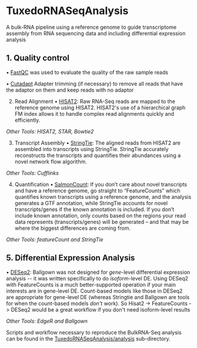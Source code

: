 # TuxedoRNASeqAnalysis

A bulk-RNA pipeline using a reference genome to guide transcriptome assembly from RNA sequencing data and including differential expression analysis

## 1. Quality control

• [FastQC](http://www.bioinformatics.bbsrc.ac.uk/projects/fastqc/) was used to evaluate the quality of the raw sample reads

• [Cutadapt](https://cutadapt.readthedocs.io/en/stable/) Adapter trimming (if necessary) to remove all reads that have the adaptor on them and keep reads with no adaptor

2.  Read Alignment • [HISAT2](http://daehwankimlab.github.io/hisat2/manual/): Raw RNA-Seq reads are mapped to the reference genome using HISAT2. HISAT2's use of a hierarchical graph FM index allows it to handle complex read alignments quickly and efficiently.

*Other Tools: HISAT2, STAR, Bowtie2*

3.  Transcript Assembly • [StringTie](https://ccb.jhu.edu/software/stringtie/index.shtml): The aligned reads from HISAT2 are assembled into transcripts using StringTie. StringTie accurately reconstructs the transcripts and quantifies their abundances using a novel network flow algorithm.

*Other Tools: Cufflinks*

4.  Quantification • [SalmonCount](https://combine-lab.github.io/salmon/): If you don’t care about novel transcripts and have a reference genome, go straight to “FeatureCounts” which quantifies known transcripts using a reference genome, and the analysis generates a GTF annotation, while StringTie accounts for novel transcripts/genes if the known annotation is included. If you don’t include known annotation, only counts based on the regions your read data represents (transcripts/genes) will be generated – and that may be where the biggest differences are coming from.

*Other Tools: featureCount and StringTie*

## 5. Differential Expression Analysis

• [DESeq2](https://bioconductor.org/packages/release/bioc/html/DESeq2.html): Ballgown was not designed for *gene*-level differential expression analysis -- it was written specifically to do *isoform*-level DE. Using DESeq2 with FeatureCounts is a much better-supported operation if your main interests are in gene-level DE. Count-based models like those in DESeq2 are appropriate for gene-level DE (whereas Stringtie and Ballgown are tools for when the count-based models *don't* work). So Hisat2 -\> FeatureCounts -\> DESeq2 would be a great workflow if you don't need isoform-level results

*Other Tools: EdgeR and Ballgown*

Scripts and workflow necessary to reproduce the BulkRNA-Seq analysis can be found in the [TuxedoRNASeqAnalysis/analysis](https://github.com/HawaBioinformatics/TuxedoRNASeqAnalysis/tree/main/analysis) sub-directory.

